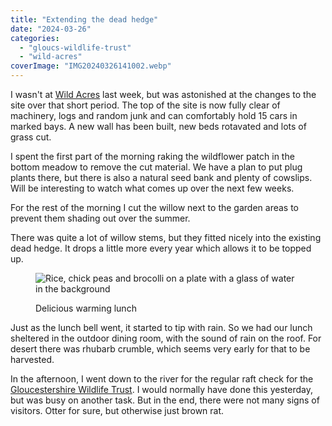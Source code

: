```yaml
---
title: "Extending the dead hedge"
date: "2024-03-26"
categories: 
  - "gloucs-wildlife-trust"
  - "wild-acres"
coverImage: "IMG20240326141002.webp"
---
```


I wasn't at [Wild Acres](https://wildacres.org.uk/) last week, but was astonished at the changes to the site over that short period. The top of the site is now fully clear of machinery, logs and random junk and can comfortably hold 15 cars in marked bays. A new wall has been built, new beds rotavated and lots of grass cut.

I spent the first part of the morning raking the wildflower patch in the bottom meadow to remove the cut material. We have a plan to put plug plants there, but there is also a natural seed bank and plenty of cowslips. Will be interesting to watch what comes up over the next few weeks.

For the rest of the morning I cut the willow next to the garden areas to prevent them shading out over the summer.

There was quite a lot of willow stems, but they fitted nicely into the existing dead hedge. It drops a little more every year which allows it to be topped up.

<figure>

![Rice, chick peas and brocolli on a plate with a glass of water in the background](images/IMG20240326131232-1024x576.webp)

<figcaption>

Delicious warming lunch

</figcaption>

</figure>

Just as the lunch bell went, it started to tip with rain. So we had our lunch sheltered in the outdoor dining room, with the sound of rain on the roof. For desert there was rhubarb crumble, which seems very early for that to be harvested.

In the afternoon, I went down to the river for the regular raft check for the [Gloucestershire Wildlife Trust](https://www.gloucestershirewildlifetrust.co.uk/volunteer). I would normally have done this yesterday, but was busy on another task. But in the end, there were not many signs of visitors. Otter for sure, but otherwise just brown rat.
